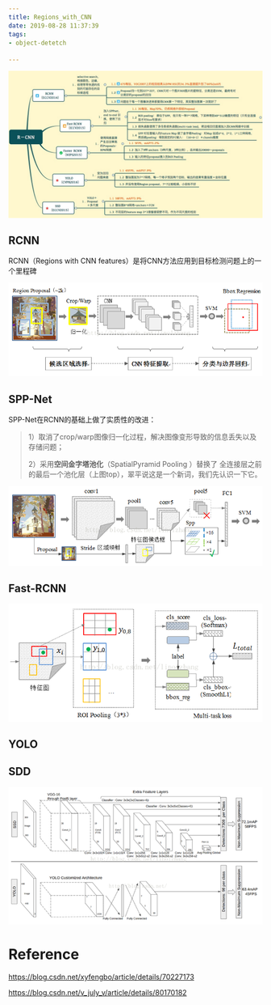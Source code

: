 ```yaml
---
title: Regions_with_CNN
date: 2019-08-28 11:37:39
tags:
- object-detetch

---
```


![img](Regions-with-CNN/20180502184712966)

## RCNN

RCNN（Regions with CNN features）是将CNN方法应用到目标检测问题上的一个里程碑

![img](Regions-with-CNN/20170111155719842.png)

## SPP-Net

SPP-Net在RCNN的基础上做了实质性的改进：

> 1）取消了crop/warp图像归一化过程，解决图像变形导致的信息丢失以及存储问题；
>
> 2）采用**空间金字塔池化**（SpatialPyramid Pooling ）替换了 全连接层之前的最后一个池化层（上图top），翠平说这是一个新词，我们先认识一下它。

![img](Regions-with-CNN/20170111163710620.png)

## Fast-RCNN

![img](Regions-with-CNN/20170111164339457.png)

## YOLO



## SDD

![img](Regions-with-CNN/20170111170229309.png)

# Reference

https://blog.csdn.net/xyfengbo/article/details/70227173

https://blog.csdn.net/v_july_v/article/details/80170182